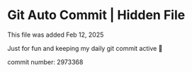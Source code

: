 # Git Auto Commit | Hidden File

This file was added Feb 12, 2025

Just for fun and keeping my daily git commit active 🤪

commit number: 2973368
